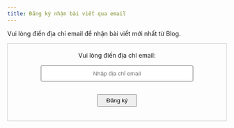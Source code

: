 ```yaml
---
title: Đăng ký nhận bài viết qua email
---
```

<p>Vui lòng điền địa chỉ email để nhận bài viết mới nhất từ Blog.</p>
   
<form style="border:1px solid #ccc;padding:3px;text-align:center;" action="https://feedburner.google.com/fb/a/mailverify" method="post" target="popupwindow" onsubmit="window.open('https://feedburner.google.com/fb/a/mailverify?uri=laptrinhcuocsong', 'popupwindow', 'scrollbars=yes,width=550,height=520');return true">
<p style="
    margin-bottom: 15px;
    margin-top: 15px;
">Vui lòng điền địa chỉ email:</p>
<p><input type="text" style="/* width:140px */padding: 10px 20px;text-align: center;border: 1px solid #6d6d6d;border-radius: 3px;width: 90%;max-width: 350px;" name="email" placeholder="Nhập địa chỉ email"></p>
<input type="hidden" value="laptrinhcuocsong" name="uri"><input type="hidden" name="loc" value="en_US">
<input type="submit" value="Đăng ký" style="
    padding: 5px 20px;
    cursor: pointer;
    margin-top: 15px;
    margin-bottom: 15px;
"><p></p>
</form>
